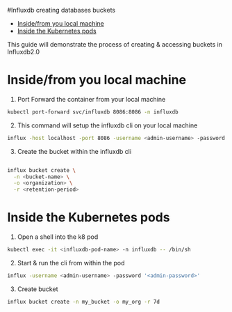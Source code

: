 #Influxdb creating databases buckets
- [Inside/from you local machine](#insidefrom-you-local-machine)
- [Inside the Kubernetes pods](#inside-the-kubernetes-pods)


 This guide will demonstrate the process of creating & accessing buckets in Influxdb2.0


# Inside/from you local machine
1. Port Forward the container from your local machine
```sh
kubectl port-forward svc/influxdb 8086:8086 -n influxdb

```

2. This command will setup the influxdb cli on your local machine
```sh
influx -host localhost -port 8086 -username <admin-username> -password '<admin-password>'
```

3. Create the bucket within the influxdb cli
```sh

influx bucket create \
  -n <bucket-name> \
  -o <organization> \
  -r <retention-period>

```


# Inside the Kubernetes pods

1. Open a shell into the k8 pod
```sh
kubectl exec -it <influxdb-pod-name> -n influxdb -- /bin/sh
```
2. Start & run the cli from within the pod
```sh
influx -username <admin-username> -password '<admin-password>'
```

3.  Create bucket
```sh
influx bucket create -n my_bucket -o my_org -r 7d

```